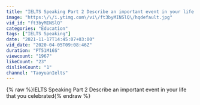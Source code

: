 ```yaml
---
title: "IELTS Speaking Part 2 Describe an important event in your life that you celebrated"
image: "https:\/\/i.ytimg.com\/vi\/ft3byMINSlQ\/hqdefault.jpg"
vid_id: "ft3byMINSlQ"
categories: "Education"
tags: ["IELTS Speaking"]
date: "2021-11-17T14:45:07+03:00"
vid_date: "2020-04-05T09:08:46Z"
duration: "PT51M16S"
viewcount: "1967"
likeCount: "23"
dislikeCount: "1"
channel: "TaoyuanIelts"
---
```

{% raw %}IELTS Speaking Part 2 Describe an important event in your life that you celebrated{% endraw %}
